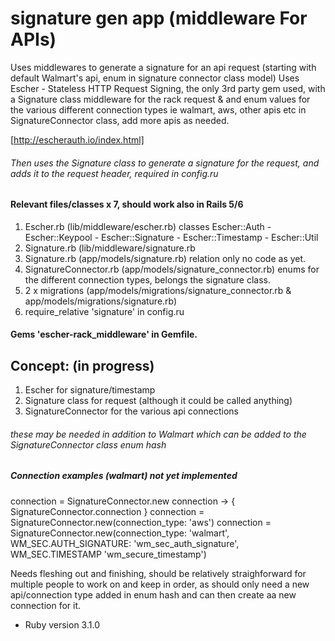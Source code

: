 # signature gen app  (middleware For APIs)

Uses middlewares to generate a signature for an api request (starting with default Walmart's api, enum in signature connector class model) 
Uses Escher - Stateless HTTP Request Signing, the only 3rd party gem used, with a Signature class middleware for the rack request & and enum values for the various
different connection types ie walmart, aws, other apis etc in SignatureConnector class, add more apis as needed.

[http://escherauth.io/index.html]

###### Then uses the Signature class to generate a signature for the request, and adds it to the request header, required in config.ru

#### Relevant files/classes x 7, should work also in Rails 5/6

1. Escher.rb (lib/middleware/escher.rb) classes  Escher::Auth - Escher::Keypool - Escher::Signature - Escher::Timestamp - Escher::Util
2. Signature.rb  (lib/middleware/signature.rb
3. Signature.rb (app/models/signature.rb) relation only no code as yet. 
4. SignatureConnector.rb  (app/models/signature_connector.rb)  enums for the different connection types, belongs the signature class.
5. 2 x migrations (app/models/migrations/signature_connector.rb & app/models/migrations/signature.rb)
6. require_relative 'signature' in config.ru

#### Gems 'escher-rack_middleware'  in Gemfile.

## Concept: (in progress) 
1. Escher for signature/timestamp 
2. Signature class for request (although it could be called anything)
3. SignatureConnector for the various api connections
###### these may be needed in addition to Walmart which can be added to the SignatureConnector class enum hash

##### Connection examples (walmart) not yet implemented
connection = SignatureConnector.new
connection -> {
SignatureConnector.connection
}
connection = SignatureConnector.new(connection_type: 'aws')
connection = SignatureConnector.new(connection_type: 'walmart', WM_SEC.AUTH_SIGNATURE: 'wm_sec_auth_signature', WM_SEC.TIMESTAMP 'wm_secure_timestamp')

Needs fleshing out and finishing, should be relatively straighforward for multiple people to work on and keep in order, as should only need a new api/connection type added in enum hash and can then create aa new connection for it.

* Ruby version 3.1.0


